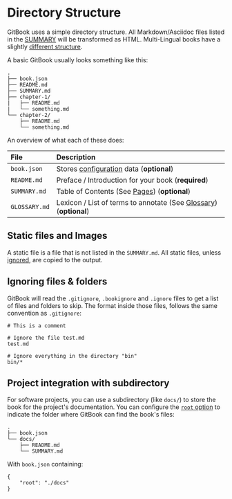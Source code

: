 # Directory Structure

GitBook uses a simple directory structure. All Markdown/Asciidoc files listed in the [SUMMARY](pages.md) will be transformed as HTML. Multi-Lingual books have a slightly [different structure](languages.md).

A basic GitBook usually looks something like this:

```text
.
├── book.json
├── README.md
├── SUMMARY.md
├── chapter-1/
|   ├── README.md
|   └── something.md
└── chapter-2/
    ├── README.md
    └── something.md
```

An overview of what each of these does:

| File | Description |
| :--- | :--- |
| `book.json` | Stores [configuration](config.md) data \(**optional**\) |
| `README.md` | Preface / Introduction for your book \(**required**\) |
| `SUMMARY.md` | Table of Contents \(See [Pages](pages.md)\) \(**optional**\) |
| `GLOSSARY.md` | Lexicon / List of terms to annotate \(See [Glossary](lexicon.md)\) \(**optional**\) |

## Static files and Images

A static file is a file that is not listed in the `SUMMARY.md`. All static files, unless [ignored](structure.md#ignore), are copied to the output.

## Ignoring files & folders <a id="ignore"></a>

GitBook will read the `.gitignore`, `.bookignore` and `.ignore` files to get a list of files and folders to skip. The format inside those files, follows the same convention as `.gitignore`:

```text
# This is a comment

# Ignore the file test.md
test.md

# Ignore everything in the directory "bin"
bin/*
```

## Project integration with subdirectory <a id="subdirectory"></a>

For software projects, you can use a subdirectory \(like `docs/`\) to store the book for the project's documentation. You can configure the [`root` option](config.md) to indicate the folder where GitBook can find the book's files:

```text
.
├── book.json
└── docs/
    ├── README.md
    └── SUMMARY.md
```

With `book.json` containing:

```text
{
    "root": "./docs"
}
```


